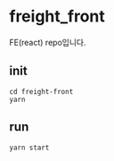 # freight_front
FE(react) repo입니다.

## init
```
cd freight-front
yarn
```

## run
```
yarn start
```
